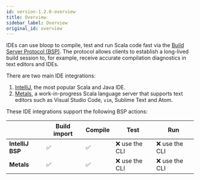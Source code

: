```yaml
---
id: version-1.2.0-overview
title: Overview
sidebar_label: Overview
original_id: overview
---
```


IDEs can use bloop to compile, test and run Scala code fast via the [Build Server Protocol
(BSP)](https://github.com/scalacenter/bsp). The protocol allows clients to establish a long-lived
build session to, for example, receive accurate compilation diagnostics in text editors and IDEs.

There are two main IDE integrations:

1. [IntelliJ](ides/intellij.md), the most popular Scala and Java IDE.
2. [Metals](ides/metals.md), a work-in-progress Scala language server that
   supports text editors such as Visual Studio Code, `vim`, Sublime Text and Atom.

These IDE integrations support the following BSP actions:

|                  | Build import | Compile |     Test      |      Run      |
|------------------|--------------|---------|---------------|---------------|
| **IntelliJ BSP** | ✅            | ✅       | ❌ use the CLI | ❌ use the CLI |
| **Metals**       | ✅            | ✅       | ❌ use the CLI | ❌ use the CLI |

